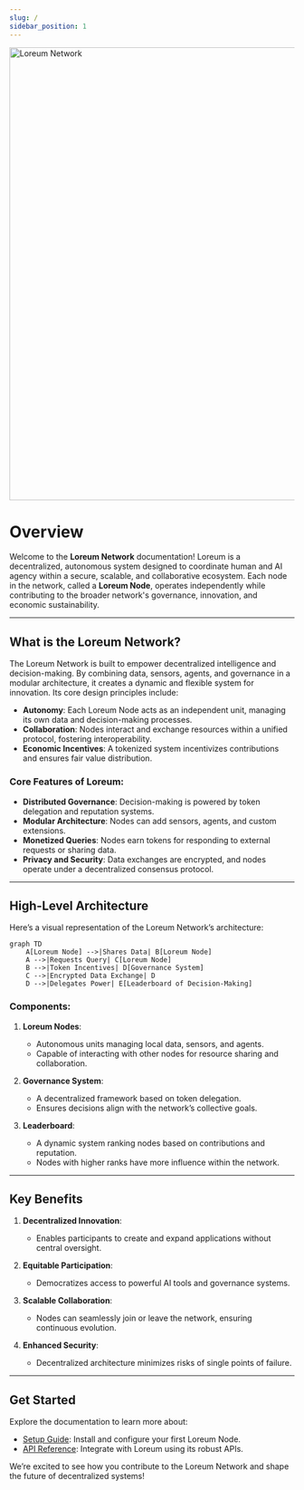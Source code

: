 ```yaml
---
slug: /
sidebar_position: 1
---
```


<div style={{textAlign: 'center', marginBottom: '2rem'}}>
  <img src="/img/logo-header.svg" alt="Loreum Network" width="800" />
</div>

# Overview

Welcome to the **Loreum Network** documentation! Loreum is a decentralized, autonomous system designed to coordinate human and AI agency within a secure, scalable, and collaborative ecosystem. Each node in the network, called a **Loreum Node**, operates independently while contributing to the broader network's governance, innovation, and economic sustainability.

---

## What is the Loreum Network?

The Loreum Network is built to empower decentralized intelligence and decision-making. By combining data, sensors, agents, and governance in a modular architecture, it creates a dynamic and flexible system for innovation. Its core design principles include:

- **Autonomy**: Each Loreum Node acts as an independent unit, managing its own data and decision-making processes.
- **Collaboration**: Nodes interact and exchange resources within a unified protocol, fostering interoperability.
- **Economic Incentives**: A tokenized system incentivizes contributions and ensures fair value distribution.

### Core Features of Loreum:
- **Distributed Governance**: Decision-making is powered by token delegation and reputation systems.
- **Modular Architecture**: Nodes can add sensors, agents, and custom extensions.
- **Monetized Queries**: Nodes earn tokens for responding to external requests or sharing data.
- **Privacy and Security**: Data exchanges are encrypted, and nodes operate under a decentralized consensus protocol.

---

## High-Level Architecture

Here’s a visual representation of the Loreum Network’s architecture:

```mermaid
graph TD
    A[Loreum Node] -->|Shares Data| B[Loreum Node]
    A -->|Requests Query| C[Loreum Node]
    B -->|Token Incentives| D[Governance System]
    C -->|Encrypted Data Exchange| D
    D -->|Delegates Power| E[Leaderboard of Decision-Making]
```

### Components:
1. **Loreum Nodes**:
   - Autonomous units managing local data, sensors, and agents.
   - Capable of interacting with other nodes for resource sharing and collaboration.

2. **Governance System**:
   - A decentralized framework based on token delegation.
   - Ensures decisions align with the network’s collective goals.

3. **Leaderboard**:
   - A dynamic system ranking nodes based on contributions and reputation.
   - Nodes with higher ranks have more influence within the network.

---

## Key Benefits

1. **Decentralized Innovation**:
   - Enables participants to create and expand applications without central oversight.

2. **Equitable Participation**:
   - Democratizes access to powerful AI tools and governance systems.

3. **Scalable Collaboration**:
   - Nodes can seamlessly join or leave the network, ensuring continuous evolution.

4. **Enhanced Security**:
   - Decentralized architecture minimizes risks of single points of failure.

---

## Get Started

Explore the documentation to learn more about:
- [Setup Guide](guides/setup/local-installation.md): Install and configure your first Loreum Node.
- [API Reference](api/overview.md): Integrate with Loreum using its robust APIs.

We’re excited to see how you contribute to the Loreum Network and shape the future of decentralized systems!
